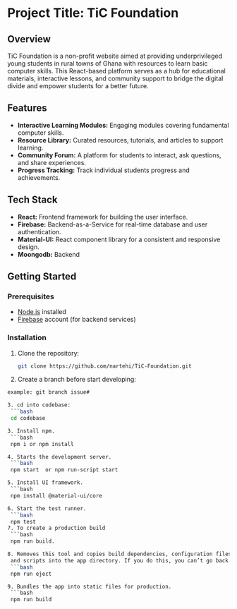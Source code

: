 # Project Title: TiC Foundation

## Overview

TiC Foundation is a non-profit website aimed at providing underprivileged young students in rural towns of Ghana with resources to learn basic computer skills. This React-based platform serves as a hub for educational materials, interactive lessons, and community support to bridge the digital divide and empower students for a better future.

## Features

- **Interactive Learning Modules:** Engaging modules covering fundamental computer skills.
- **Resource Library:** Curated resources, tutorials, and articles to support learning.
- **Community Forum:** A platform for students to interact, ask questions, and share experiences.
- **Progress Tracking:** Track individual students progress and achievements.

## Tech Stack

- **React:** Frontend framework for building the user interface.
- **Firebase:** Backend-as-a-Service for real-time database and user authentication.
- **Material-UI:** React component library for a consistent and responsive design.
- **Moongodb:** Backend 

## Getting Started

### Prerequisites

- [Node.js](https://nodejs.org/) installed
- [Firebase](https://firebase.google.com/) account (for backend services)

### Installation

1. Clone the repository:
   ```bash
   git clone https://github.com/nartehi/TiC-Foundation.git

2.  Create a branch before start developing:
   ```bash
   example: git branch issue#

3. cd into codebase:
    ```bash
    cd codebase
   
3. Install npm.
    ```bash
    npm i or npm install

4. Starts the development server.
    ```bash
    npm start  or npm run-script start  

5. Install UI framework.
    ```bash 
    npm install @material-ui/core

6. Start the test runner.
    ```bash
    npm test
7. To create a production build
    ```bash
    npm run build.

8. Removes this tool and copies build dependencies, configuration files
    and scripts into the app directory. If you do this, you can’t go back!
    ```bash
    npm run eject

9. Bundles the app into static files for production.
    ```bash
    npm run build 





